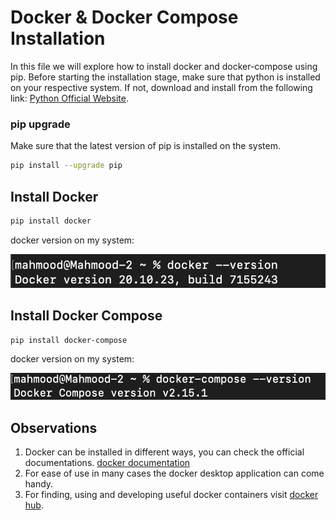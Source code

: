 # Docker & Docker Compose Installation 
In this file we will explore how to install docker and docker-compose using pip. Before starting the installation stage, make sure that python is installed on your respective system. If not, download and install from the following link: [Python Official Website](https://www.python.org/).

### pip upgrade
Make sure that the latest version of pip is installed on the system.
``` sh
pip install --upgrade pip
```

## Install Docker
``` sh
pip install docker
```

docker version on my system:


![alt docker version](./images/docker-version.png)

## Install Docker Compose
``` sh
pip install docker-compose
```

docker version on my system:


![alt docker compose version](./images/docker-compose-version.png)

## Observations
1. Docker can be installed in different ways, you can check the official documentations. [docker documentation](https://docs.docker.com/engine/install/)
2. For ease of use in many cases the docker desktop application can come handy.
3. For finding, using and developing useful docker containers visit [docker hub](https://hub.docker.com/).

